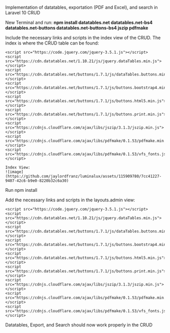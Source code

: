 Implementation of datatables, exportation (PDF and Excel), and search in Laravel 10 CRUD

New Terminal and run:
    **npm install datatables.net datatables.net-bs4 datatables.net-buttons datatables.net-buttons-bs4 jszip pdfmake**

Include the necessary links and scripts in the index view of the CRUD. The index is where the CRUD table can be found:
    <link rel="stylesheet" href="https://cdn.datatables.net/1.10.21/css/jquery.dataTables.min.css">
    <link rel="stylesheet" href="https://cdn.datatables.net/buttons/1.7.1/css/buttons.dataTables.min.css">
    <link rel="stylesheet" href="https://cdn.datatables.net/buttons/1.7.1/css/buttons.bootstrap4.min.css">
    <link rel="stylesheet" href="https://cdn.datatables.net/1.10.21/css/dataTables.bootstrap4.min.css">
    
    <script src="https://code.jquery.com/jquery-3.5.1.js"></script>
    <script src="https://cdn.datatables.net/1.10.21/js/jquery.dataTables.min.js"></script>
    <script src="https://cdn.datatables.net/buttons/1.7.1/js/dataTables.buttons.min.js"></script>
    <script src="https://cdn.datatables.net/buttons/1.7.1/js/buttons.bootstrap4.min.js"></script>
    <script src="https://cdn.datatables.net/buttons/1.7.1/js/buttons.html5.min.js"></script>
    <script src="https://cdn.datatables.net/buttons/1.7.1/js/buttons.print.min.js"></script>
    <script src="https://cdnjs.cloudflare.com/ajax/libs/jszip/3.1.3/jszip.min.js"></script>
    <script src="https://cdnjs.cloudflare.com/ajax/libs/pdfmake/0.1.53/pdfmake.min.js"></script>
    <script src="https://cdnjs.cloudflare.com/ajax/libs/pdfmake/0.1.53/vfs_fonts.js"></script>

    Index View:
    ![image](https://github.com/jaylordfranz/luminalux/assets/115909780/7cc41227-9407-42c6-b9e0-8220b32c6a30)

Run npm install

Add the necessary links and scripts in the layouts.admin view:
    <link rel="stylesheet" href="https://cdn.datatables.net/1.10.21/css/jquery.dataTables.min.css">
    <link rel="stylesheet" href="https://cdn.datatables.net/buttons/1.7.1/css/buttons.dataTables.min.css">
    <link rel="stylesheet" href="https://cdn.datatables.net/buttons/1.7.1/css/buttons.bootstrap4.min.css">
    <link rel="stylesheet" href="https://cdn.datatables.net/1.10.21/css/dataTables.bootstrap4.min.css">
    
    <script src="https://code.jquery.com/jquery-3.5.1.js"></script>
    <script src="https://cdn.datatables.net/1.10.21/js/jquery.dataTables.min.js"></script>
    <script src="https://cdn.datatables.net/buttons/1.7.1/js/dataTables.buttons.min.js"></script>
    <script src="https://cdn.datatables.net/buttons/1.7.1/js/buttons.bootstrap4.min.js"></script>
    <script src="https://cdn.datatables.net/buttons/1.7.1/js/buttons.html5.min.js"></script>
    <script src="https://cdn.datatables.net/buttons/1.7.1/js/buttons.print.min.js"></script>
    <script src="https://cdnjs.cloudflare.com/ajax/libs/jszip/3.1.3/jszip.min.js"></script>
    <script src="https://cdnjs.cloudflare.com/ajax/libs/pdfmake/0.1.53/pdfmake.min.js"></script>
    <script src="https://cdnjs.cloudflare.com/ajax/libs/pdfmake/0.1.53/vfs_fonts.js"></script>

Datatables, Export, and Search should now work properly in the CRUD

